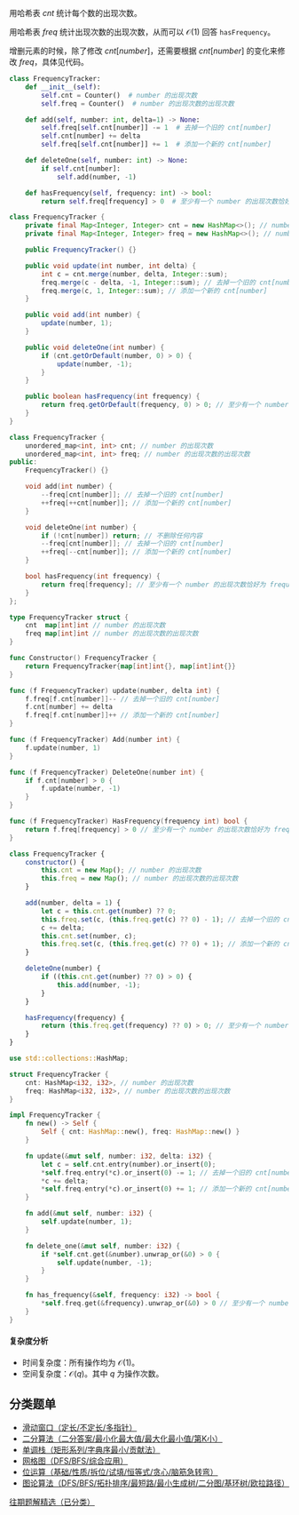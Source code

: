 用哈希表 $\textit{cnt}$ 统计每个数的出现次数。

用哈希表 $\textit{freq}$ 统计出现次数的出现次数，从而可以 $\mathcal{O}(1)$ 回答 $\texttt{hasFrequency}$。

增删元素的时候，除了修改 $\textit{cnt}[\textit{number}]$，还需要根据 $\textit{cnt}[\textit{number}]$ 的变化来修改 $\textit{freq}$，具体见代码。

```py [sol-Python3]
class FrequencyTracker:
    def __init__(self):
        self.cnt = Counter()  # number 的出现次数
        self.freq = Counter()  # number 的出现次数的出现次数

    def add(self, number: int, delta=1) -> None:
        self.freq[self.cnt[number]] -= 1  # 去掉一个旧的 cnt[number]
        self.cnt[number] += delta
        self.freq[self.cnt[number]] += 1  # 添加一个新的 cnt[number]

    def deleteOne(self, number: int) -> None:
        if self.cnt[number]:
            self.add(number, -1)

    def hasFrequency(self, frequency: int) -> bool:
        return self.freq[frequency] > 0  # 至少有一个 number 的出现次数恰好为 frequency
```

```java [sol-Java]
class FrequencyTracker {
    private final Map<Integer, Integer> cnt = new HashMap<>(); // number 的出现次数
    private final Map<Integer, Integer> freq = new HashMap<>(); // number 的出现次数的出现次数

    public FrequencyTracker() {}

    public void update(int number, int delta) {
        int c = cnt.merge(number, delta, Integer::sum);
        freq.merge(c - delta, -1, Integer::sum); // 去掉一个旧的 cnt[number]
        freq.merge(c, 1, Integer::sum); // 添加一个新的 cnt[number]
    }

    public void add(int number) {
        update(number, 1);
    }

    public void deleteOne(int number) {
        if (cnt.getOrDefault(number, 0) > 0) {
            update(number, -1);
        }
    }

    public boolean hasFrequency(int frequency) {
        return freq.getOrDefault(frequency, 0) > 0; // 至少有一个 number 的出现次数恰好为 frequency
    }
}
```

```cpp [sol-C++]
class FrequencyTracker {
    unordered_map<int, int> cnt; // number 的出现次数
    unordered_map<int, int> freq; // number 的出现次数的出现次数
public:
    FrequencyTracker() {}

    void add(int number) {
        --freq[cnt[number]]; // 去掉一个旧的 cnt[number]
        ++freq[++cnt[number]]; // 添加一个新的 cnt[number]
    }

    void deleteOne(int number) {
        if (!cnt[number]) return; // 不删除任何内容
        --freq[cnt[number]]; // 去掉一个旧的 cnt[number]
        ++freq[--cnt[number]]; // 添加一个新的 cnt[number]
    }

    bool hasFrequency(int frequency) {
        return freq[frequency]; // 至少有一个 number 的出现次数恰好为 frequency
    }
};
```

```go [sol-Go]
type FrequencyTracker struct {
	cnt  map[int]int // number 的出现次数
	freq map[int]int // number 的出现次数的出现次数
}

func Constructor() FrequencyTracker {
	return FrequencyTracker{map[int]int{}, map[int]int{}}
}

func (f FrequencyTracker) update(number, delta int) {
	f.freq[f.cnt[number]]-- // 去掉一个旧的 cnt[number]
	f.cnt[number] += delta
	f.freq[f.cnt[number]]++ // 添加一个新的 cnt[number]
}

func (f FrequencyTracker) Add(number int) {
	f.update(number, 1)
}

func (f FrequencyTracker) DeleteOne(number int) {
	if f.cnt[number] > 0 {
		f.update(number, -1)
	}
}

func (f FrequencyTracker) HasFrequency(frequency int) bool {
	return f.freq[frequency] > 0 // 至少有一个 number 的出现次数恰好为 frequency
}
```

```js [sol-JavaScript]
class FrequencyTracker {
    constructor() {
        this.cnt = new Map(); // number 的出现次数
        this.freq = new Map(); // number 的出现次数的出现次数
    }

    add(number, delta = 1) {
        let c = this.cnt.get(number) ?? 0;
        this.freq.set(c, (this.freq.get(c) ?? 0) - 1); // 去掉一个旧的 cnt[number]
        c += delta;
        this.cnt.set(number, c);
        this.freq.set(c, (this.freq.get(c) ?? 0) + 1); // 添加一个新的 cnt[number]
    }

    deleteOne(number) {
        if ((this.cnt.get(number) ?? 0) > 0) {
            this.add(number, -1);
        }
    }

    hasFrequency(frequency) {
        return (this.freq.get(frequency) ?? 0) > 0; // 至少有一个 number 的出现次数恰好为 frequency
    }
}
```

```rust [sol-Rust]
use std::collections::HashMap;

struct FrequencyTracker {
    cnt: HashMap<i32, i32>, // number 的出现次数
    freq: HashMap<i32, i32>, // number 的出现次数的出现次数
}

impl FrequencyTracker {
    fn new() -> Self {
        Self { cnt: HashMap::new(), freq: HashMap::new() }
    }

    fn update(&mut self, number: i32, delta: i32) {
        let c = self.cnt.entry(number).or_insert(0);
        *self.freq.entry(*c).or_insert(0) -= 1; // 去掉一个旧的 cnt[number]
        *c += delta;
        *self.freq.entry(*c).or_insert(0) += 1; // 添加一个新的 cnt[number]
    }

    fn add(&mut self, number: i32) {
        self.update(number, 1);
    }

    fn delete_one(&mut self, number: i32) {
        if *self.cnt.get(&number).unwrap_or(&0) > 0 {
            self.update(number, -1);
        }
    }

    fn has_frequency(&self, frequency: i32) -> bool {
        *self.freq.get(&frequency).unwrap_or(&0) > 0 // 至少有一个 number 的出现次数恰好为 frequency
    }
}
```

#### 复杂度分析

- 时间复杂度：所有操作均为 $\mathcal{O}(1)$。
- 空间复杂度：$\mathcal{O}(q)$。其中 $q$ 为操作次数。

## 分类题单

- [滑动窗口（定长/不定长/多指针）](https://leetcode.cn/circle/discuss/0viNMK/)
- [二分算法（二分答案/最小化最大值/最大化最小值/第K小）](https://leetcode.cn/circle/discuss/SqopEo/)
- [单调栈（矩形系列/字典序最小/贡献法）](https://leetcode.cn/circle/discuss/9oZFK9/)
- [网格图（DFS/BFS/综合应用）](https://leetcode.cn/circle/discuss/YiXPXW/)
- [位运算（基础/性质/拆位/试填/恒等式/贪心/脑筋急转弯）](https://leetcode.cn/circle/discuss/dHn9Vk/)
- [图论算法（DFS/BFS/拓扑排序/最短路/最小生成树/二分图/基环树/欧拉路径）](https://leetcode.cn/circle/discuss/01LUak/)

[往期题解精选（已分类）](https://github.com/EndlessCheng/codeforces-go/blob/master/leetcode/SOLUTIONS.md)
